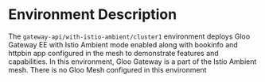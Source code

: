 # Environment Description
The `gateway-api/with-istio-ambient/cluster1` environment deploys Gloo Gateway EE with Istio Ambient mode enabled along with bookinfo and httpbin app configured in the mesh to demonstrate features and capabilities. In this environment, Gloo Gateway is a part of the Istio Ambient mesh. There is no Gloo Mesh configured in this environment